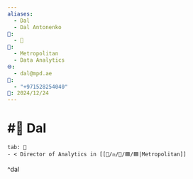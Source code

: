 ```yaml
---
aliases:
  - Dal
  - Dal Antonenko
📁:
  - 👤
👤:
  - Metropolitan
  - Data Analytics
🌐:
  - dal@mpd.ae
📝:
  - "+971528254040"
📅: 2024/12/24
---
```

# #👤 Dal

```tabs
tab: 👤
- < Director of Analytics in [[📁/⚖️/💼/🟦/🟦|Metropolitan]]
```

^dal
